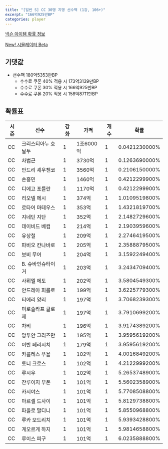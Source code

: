 ```yaml
---
title: "[일반 S] CC 30명 지명 선수팩 (1강, 106+)"
excerpt: "166억925만BP"
categories: player
---
```

[넥슨 아이템 확률 정보](http://iteminfo.nexon.com/probability/fco?sn=7404)

[New! 시뮬레이터 Beta](/simulator/7404)
## 기댓값
- 선수팩 180억5353만BP
  - 수수료 쿠폰 40% 적용 시 173억3139만BP
  - 수수료 쿠폰 30% 적용 시 166억925만BP
  - 수수료 쿠폰 20% 적용 시 158억8711만BP


## 확률표

|시즌|선수|강화|가격|개수|확률|
|---|---|---|---|---|---|
|CC|크리스티아누 호날두|1|1조6000억|1|0.0421230000%|
|CC|차범근|1|3730억|1|0.1263690000%|
|CC|안드리 셰우첸코|1|3560억|1|0.2106150000%|
|CC|손흥민|1|1460억|1|0.4212299900%|
|CC|디에고 포를란|1|1170억|1|0.4212299900%|
|CC|리오넬 메시|1|374억|1|1.0109519800%|
|CC|로타어 마테우스|1|353억|1|1.4321819700%|
|CC|지네딘 지단|1|352억|1|2.1482729600%|
|CC|데이비드 베컴|1|214억|1|2.1903959600%|
|CC|유상철|1|209억|1|2.2746419500%|
|CC|파비오 칸나바로|1|205억|1|2.3588879500%|
|CC|보비 무어|1|204억|1|3.1592249400%|
|CC|B. 슈바인슈타이거|1|203억|1|3.2434709400%|
|CC|사뮈엘 에토|1|202억|1|3.5804549300%|
|CC|안드레아 피를로|1|199억|1|3.6225779300%|
|CC|티에리 앙리|1|197억|1|3.7068239300%|
|CC|미로슬라프 클로제|1|197억|1|3.7910699200%|
|CC|차비|1|196억|1|3.9174389200%|
|CC|앙투안 그리즈만|1|195억|1|3.9595619200%|
|CC|이반 페리시치|1|179억|1|3.9595619200%|
|CC|카를레스 푸욜|1|102억|1|4.0016849200%|
|CC|토니 크로스|1|102억|1|4.2122999200%|
|CC|루시우|1|102억|1|5.2653748900%|
|CC|잔루이지 부폰|1|101억|1|5.5602358900%|
|CC|카시야스|1|101억|1|5.7708508800%|
|CC|마르셀 드사이|1|101억|1|5.8129738800%|
|CC|파올로 말디니|1|101억|1|5.8550968800%|
|CC|루카 모드리치|1|101억|1|5.9393428800%|
|CC|게오르게 하지|1|101억|1|5.9814658800%|
|CC|루이스 피구|1|101억|1|6.0235888800%|
